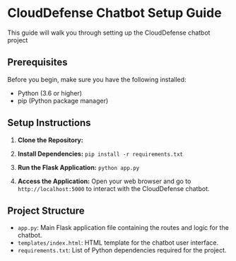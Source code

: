 # CloudDefense Chatbot Setup Guide

This guide will walk you through setting up the CloudDefense chatbot project

## Prerequisites

Before you begin, make sure you have the following installed:

- Python (3.6 or higher)
- pip (Python package manager)

## Setup Instructions

1. **Clone the Repository:**


2. **Install Dependencies:**
```pip install -r requirements.txt```



3. **Run the Flask Application:**
```python app.py```



4. **Access the Application:**
Open your web browser and go to `http://localhost:5000` to interact with the CloudDefense chatbot.

## Project Structure

- `app.py`: Main Flask application file containing the routes and logic for the chatbot.
- `templates/index.html`: HTML template for the chatbot user interface.
- `requirements.txt`: List of Python dependencies required for the project.
